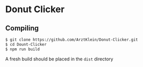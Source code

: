# Donut Clicker

## Compiling

```sh
$ git clone https://github.com/ArztKlein/Donut-Clicker.git
$ cd Dount-Clicker
$ npm run build
```

A fresh build should be placed in the `dist` directory
